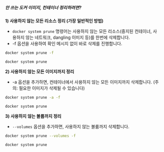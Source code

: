 ##### 안 쓰는 도커 이미지, 컨테이너 정리하려면? #####

**1) 사용하지 않는 모든 리소스 정리 (가장 일반적인 방법)**

* `docker system prune` 명령어는 사용하지 않는 모든 리소스(중지된 컨테이너, 사용하지 않는 네트워크, dangling 이미지 등)를 한번에 삭제합니다.
* -f 옵션을 사용하여 확인 메시지 없이 바로 삭제를 진행합니다.

```bash
docker system prune -f
```

```tech
docker system prune
```

**2) 사용하지 않는 모든 이미지까지 정리**

* -a 옵션을 추가하면, 컨테이너에서 사용하지 않는 모든 이미지까지 삭제합니다. (주의: 필요한 이미지가 삭제될 수 있습니다)

```bash
docker system prune -a -f
```

```tech
docker system prune
```

**3) 사용하지 않는 볼륨까지 정리**

* `--volumes` 옵션을 추가하면, 사용하지 않는 볼륨까지 삭제합니다.

```bash
docker system prune --volumes -f
```

```tech
docker system prune
```
